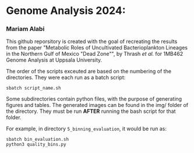 # Genome Analysis 2024: 
### Mariam Alabi


This github reporsitory is created with the goal of recreating the results from the paper "Metabolic Roles of Uncultivated Bacterioplankton Lineages in the Northern Gulf of Mexico "Dead Zone"", by Thrash _et al._ for 1MB462 Genome Analysis at Uppsala University.

The order of the scripts  exceuted are based on the numbering of the directories. They were each run as a batch script:
```
sbatch script_name.sh
```
Some subdirectories contain python files, with the purpose of generating figures and tables. The generated images can be found in the img/ folder of the directory. They must be run **AFTER** running the bash script for that folder.

For example, in directory `5_binning_evaluation`, it would be run as:

```
sbatch bin_evaluation.sh
python3 quality_bins.py
```
